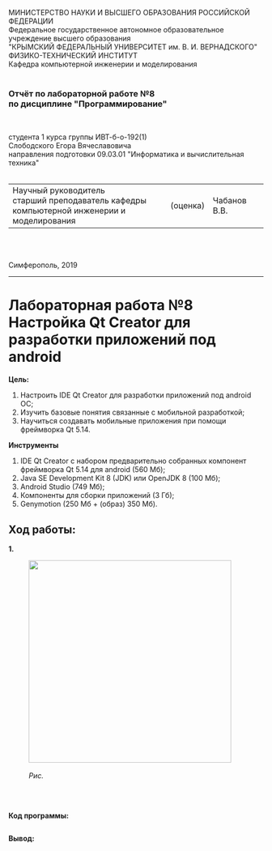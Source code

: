 <!DOCTYPE HTML>
 <html>
 <body>
 
 МИНИСТЕРСТВО НАУКИ  И ВЫСШЕГО ОБРАЗОВАНИЯ РОССИЙСКОЙ ФЕДЕРАЦИИ  
Федеральное государственное автономное образовательное учреждение высшего образования  
"КРЫМСКИЙ ФЕДЕРАЛЬНЫЙ УНИВЕРСИТЕТ им. В. И. ВЕРНАДСКОГО"  
ФИЗИКО-ТЕХНИЧЕСКИЙ ИНСТИТУТ  
Кафедра компьютерной инженерии и моделирования
<br/><br/>
 
### Отчёт по лабораторной работе №8 <br/> по дисциплине "Программирование"
<br/>
 
студента 1 курса группы ИВТ-б-о-192(1)<br/>
Слободского Егора Вячеславовича<br/>
направления подготовки 09.03.01 "Информатика и вычислительная техника"  
<br/>
 
<table>
<tr><td>Научный руководитель<br/> старший преподаватель кафедры<br/> компьютерной инженерии и моделирования</td>
<td>(оценка)</td>
<td>Чабанов В.В.</td>
</tr>
</table>
<br/><br/>
 
Симферополь, 2019
 
 <hr>
 
# Лабораторная работа №8 Настройка Qt Creator для разработки приложений под android

**Цель:**

1. Настроить IDE Qt Creator для разработки приложений под android ОС;<br/>
2. Изучить базовые понятия связанные с мобильной разработкой;<br/>
3. Научиться создавать мобильные приложения при помощи фреймворка Qt 5.14.<br/>

**Инструменты**<br/>
1. IDE Qt Creator с набором предварительно собранных компонент фреймворка Qt 5.14 для android (560 Мб);<br/>
2. Java SE Development Kit 8 (JDK) или OpenJDK 8 (100 Мб);<br/>
3. Android Studio (749 Mб);<br/>
4. Компоненты для сборки приложений (3 Гб);<br/>
5. Genymotion (250 Мб + (образ) 350 Мб).<br/>
 
## Ход работы:
**1.** 

  <figure class="sign">
  <img src= "./pic/1.jpg" width="400" alt="">
  <figcaption> <i><br/>Рис. </i></figcaption>
  </figure>
  
<br/><br/>

  **Код программы:**
 
 ```C++
 
 ```

   **Вывод:** 
  
 </body>
 </html>